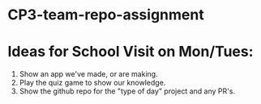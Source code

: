 CP3-team-repo-assignment
========================

# Ideas for School Visit on Mon/Tues:

1. Show an app we've made, or are making.
2. Play the quiz game to show our knowledge.
3. Show the github repo for the "type of day" project and any PR's.

